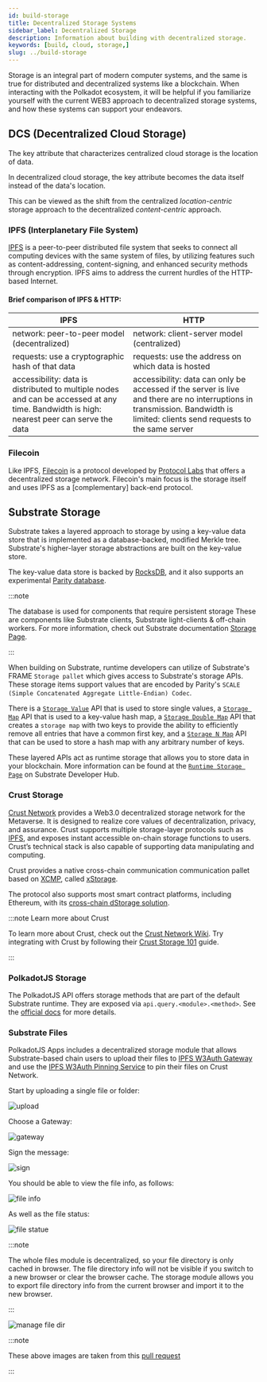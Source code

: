 ```yaml
---
id: build-storage
title: Decentralized Storage Systems
sidebar_label: Decentralized Storage
description: Information about building with decentralized storage.
keywords: [build, cloud, storage,]
slug: ../build-storage
---
```


Storage is an integral part of modern computer systems, and the same is true for distributed
and decentralized systems like a blockchain. When interacting with the Polkadot ecosystem, it
will be helpful if you familiarize yourself with the current WEB3 approach to decentralized
storage systems, and how these systems can support your endeavors.

## DCS (Decentralized Cloud Storage)

The key attribute that characterizes centralized cloud storage is the location of data.

In decentralized cloud storage, the key attribute becomes the data itself instead of the data's 
location.

This can be viewed as the shift from the centralized *location-centric* storage approach to the 
decentralized *content-centric* approach.

### IPFS (Interplanetary File System)

[IPFS](https://ipfs.io/) is a peer-to-peer distributed file system that seeks to connect all
computing devices with the same system of files, by utilizing features such as content-addressing, 
content-signing, and enhanced security methods through encryption. IPFS aims to address the current 
hurdles of the HTTP-based Internet.

#### Brief comparison of IPFS & HTTP:

| IPFS                                                                                                                                     | HTTP                                                                                                                                                                          |
| ---------------------------------------------------------------------------------------------------------------------------------------- | ----------------------------------------------------------------------------------------------------------------------------------------------------------------------------- |
| network: peer-to-peer model (decentralized)                                                                                              | network: client-server model (centralized)                                                                                                                                    |
| requests: use a cryptographic hash of that data                                                                                          | requests: use the address on which data is hosted                                                                                                                             |
| accessibility: data is distributed to multiple nodes and can be accessed at any time. Bandwidth is high: nearest peer can serve the data | accessibility: data can only be accessed if the server is live and there are no interruptions in transmission. Bandwidth is limited: clients send requests to the same server |

### Filecoin

Like IPFS, [Filecoin](https://filecoin.io/) is a protocol developed by [Protocol Labs](https://protocol.ai/)
that offers a decentralized storage network. Filecoin's main focus is the storage itself and uses IPFS as a
[complementary] back-end protocol.

## Substrate Storage

Substrate takes a layered approach to storage by using a key-value data store that is implemented
as a database-backed, modified Merkle tree. Substrate's higher-layer storage abstractions are
built on the key-value store.

The key-value data store is backed by [RocksDB](https://rocksdb.org/), and it also supports an 
experimental [Parity database](https://github.com/paritytech/parity-db).

:::note

The database is used for components that require persistent storage
These are components like Substrate clients, Substrate light-clients & off-chain workers. 
For more information, check out
Substrate documentation [Storage Page](https://docs.substrate.io/main-docs/build/runtime-storage/).

:::

When building on Substrate, runtime developers can utilize of Substrate's FRAME `Storage pallet` 
which gives access to Substrate's storage APIs. These storage items support values that are encoded by 
Parity's `SCALE (Simple Concatenated Aggregate Little-Endian) Codec`.

There is a
[`Storage Value`](https://paritytech.github.io/substrate/master/frame_support/storage/trait.StorageValue.html) API
that is used to store single values,
a [`Storage Map`](https://paritytech.github.io/substrate/master/frame_support/storage/trait.StorageMap.html) API
that is used to a key-value hash map,
a [`Storage Double Map`](https://paritytech.github.io/substrate/master/frame_support/storage/trait.StorageDoubleMap.html) API
that creates a `storage map` with two keys to provide the ability to efficiently remove all entries that have 
a common first key, and a [`Storage N Map`](https://paritytech.github.io/substrate/master/frame_support/storage/trait.StorageNMap.html) 
API that can be used to store a hash map with any arbitrary number of keys.

These layered APIs act as runtime storage that allows you to store data in your blockchain. More information can 
be found at the [`Runtime Storage Page`](https://docs.substrate.io/main-docs/build/runtime-storage/) on Substrate Developer Hub.

### Crust Storage

[Crust Network](https://crust.network) provides a Web3.0 decentralized storage network for the Metaverse. It is designed to realize core values of decentralization, privacy, and assurance. Crust supports multiple storage-layer protocols such as [IPFS](#ipfs-interplanetary-file-system), and exposes instant accessible on-chain storage functions to users. Crustʼs technical stack is also capable of supporting data manipulating and computing.

Crust provides a native cross-chain communication communication pallet based on [XCMP](https://wiki.polkadot.network/docs/learn-crosschain), called [xStorage](https://github.com/crustio/crust/tree/parachain/shadow/crust-collator/pallets/xstorage).

The protocol also supports most smart contract platforms, including Ethereum, with its [cross-chain dStorage solution](https://wiki.crust.network/docs/en/buildCrossChainSolution).

:::note Learn more about Crust

To learn more about Crust, check out the [Crust Network Wiki](https://wiki.crust.network/en).
Try integrating with Crust by following their [Crust Storage 101](https://wiki.crust.network/docs/en/build101) guide.

:::

### PolkadotJS Storage

The PolkadotJS API offers storage methods that are part of the default Substrate runtime.
They are exposed via `api.query.<module>.<method>`.
See the [official docs](https://polkadot.js.org/docs/substrate/storage/) for more details.

### Substrate Files

PolkadotJS Apps includes a decentralized storage module that allows Substrate-based chain
users to upload their files to [IPFS W3Auth Gateway](https://wiki.crust.network/docs/en/buildIPFSWeb3AuthGW) and use the [IPFS W3Auth Pinning Service](https://wiki.crust.network/docs/en/buildIPFSW3AuthPin) to pin their files on Crust Network. 

Start by uploading a single file or folder:

![upload](../assets/files/substrate-files-1.png)

Choose a Gateway:

![gateway](../assets/files/substrate-files-2.png)

Sign the message:

![sign](../assets/files/substrate-files-3.png)

You should be able to view the file info, as follows:

![file info](../assets/files/substrate-files-4.png)

As well as the file status:

![file statue](../assets/files/substrate-files-5.png)

:::note

The whole files module is decentralized, so your file directory is only cached in browser. 
The file directory info will not be visible if you switch to a new browser or clear the browser cache. 
The storage module allows you to export file directory info from the current browser and import it to the new browser.

:::

![manage file dir](../assets/files/substrate-files-6.png)

:::note

These above images are taken from this 
[pull request](https://github.com/polkadot-js/apps/pull/6106)

:::
